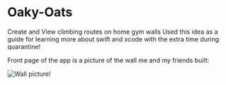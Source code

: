 # Oaky-Oats
Create and View climbing routes on home gym walls
Used this idea as a guide for learning more about swift and xcode with the extra time during quarantine!


Front page of the app is a picture of the wall me and my friends built:

![Wall picture!](https://i.imgur.com/hPFY4WH.png1)


